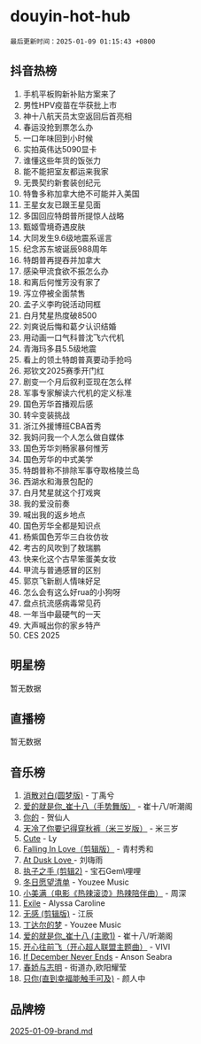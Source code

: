 # douyin-hot-hub

`最后更新时间：2025-01-09 01:15:43 +0800`

## 抖音热榜

1. 手机平板购新补贴方案来了
1. 男性HPV疫苗在华获批上市
1. 神十八航天员太空返回后首亮相
1. 春运没抢到票怎么办
1. 一口年味回到小时候
1. 实拍英伟达5090显卡
1. 谁懂这些年货的饭张力
1. 能不能把室友都运来我家
1. 无畏契约新套装创纪元
1. 特鲁多称加拿大绝不可能并入美国
1. 王星女友已跟王星见面
1. 多国回应特朗普所提惊人战略
1. 甄姬雪境奇遇皮肤
1. 大同发生9.6级地震系谣言
1. 纪念苏东坡诞辰988周年
1. 特朗普再提吞并加拿大
1. 感染甲流食欲不振怎么办
1. 和离后何惟芳没有家了
1. 泻立停被全面禁售
1. 孟子义李昀锐活动同框
1. 白月梵星热度破8500
1. 刘爽说后悔和葛夕认识结婚
1. 用动画一口气科普沈飞六代机
1. 青海玛多县5.5级地震
1. 看上的领土特朗普真要动手抢吗
1. 郑钦文2025赛季开门红
1. 剧变一个月后叙利亚现在怎么样
1. 军事专家解读六代机的定义标准
1. 国色芳华首播观后感
1. 转伞变装挑战
1. 浙江外援博班CBA首秀
1. 我妈问我一个人怎么做自媒体
1. 国色芳华刘畅家暴何惟芳
1. 国色芳华的中式美学
1. 特朗普称不排除军事夺取格陵兰岛
1. 西湖水和海景包配的
1. 白月梵星就这个打戏爽
1. 我的爱没前奏
1. 喊出我的返乡地点
1. 国色芳华全都是知识点
1. 杨紫国色芳华三白妆仿妆
1. 考古的风吹到了敖瑞鹏
1. 快来化这个古早笨蛋美女妆
1. 甲流与普通感冒的区别
1. 郭京飞新剧人情味好足
1. 怎么会有这么好rua的小狗呀
1. 盘点抗流感病毒常见药
1. 一年当中最硬气的一天
1. 大声喊出你的家乡特产
1. CES 2025

## 明星榜

暂无数据

## 直播榜

暂无数据

## 音乐榜

1. [消散对白(圆梦版)](https://sf5-hl-cdn-tos.douyinstatic.com/obj/tos-cn-ve-2774/og4jB5I5IizzoZVAAAzWgBMAsMDWoArfwBOiFs) - 丁禹兮
1. [爱的就是你_崔十八（手势舞版）](https://sf5-hl-cdn-tos.douyinstatic.com/obj/tos-cn-ve-2774/oApB2AigNyB4sTw7JhBOikMAf0oDJzMWBuIrgm) - 崔十八/听潮阁
1. [你的](https://sf5-hl-cdn-tos.douyinstatic.com/obj/tos-cn-ve-2774/oYuIeKf42jB7sEV6B2upMdpYAgfrQWj0FeRegh) - 贺仙人
1. [天冷了你要记得穿秋裤（米三岁版）](https://sf5-hl-cdn-tos.douyinstatic.com/obj/tos-cn-ve-2774/oQlIwVIDWiZ6BQilAorS7MA0AgCkQDvcZAdm1) - 米三岁
1. [Cute](https://sf5-hl-cdn-tos.douyinstatic.com/obj/tos-cn-ve-2774/o4IbIzHWKAAB4wsS5qMBRiiAlEBGTpQRNfFvuo) - Ly
1. [Falling In Love（剪辑版）](https://sf5-hl-cdn-tos.douyinstatic.com/obj/tos-cn-ve-2774/o8ajpA8zzgBPahbBIO8AcKGBLJezFCRd1wfP9f) - 青村秀和
1. [ At Dusk  Love ](https://sf5-hl-cdn-tos.douyinstatic.com/obj/tos-cn-ve-2774/o8CrpCf5CaYgI4ZrtQgMQAFEfuGqNnRSDQAPBc) - 刘嗨雨
1. [执子之手 (剪辑2)](https://sf5-hl-cdn-tos.douyinstatic.com/obj/tos-cn-ve-2774/oUoZLQjCc31XzqsBnBQUNgeKtYPBcgbFDwtfcu) - 宝石Gem\哩哩
1. [冬日愿望清单](https://sf5-hl-cdn-tos.douyinstatic.com/obj/tos-cn-ve-2774/oIIgUOeamCFCVAzxN6MFRLIBlLGpUqQxeeHrLE) - Youzee Music
1. [小美满（电影《热辣滚烫》热辣陪伴曲）](https://sf5-hl-cdn-tos.douyinstatic.com/obj/tos-cn-ve-2774/o0GAn2lSgfZIDUgtevCGDQYnFg4CwnrBaxbTZL) - 周深
1. [Exile](https://sf5-hl-cdn-tos.douyinstatic.com/obj/tos-cn-ve-2774/oYj4gAQTknKE3WW0Je8KGmQ7z1cA4FefwtbufD) - Alyssa Caroline
1. [无感 (剪辑版)](https://sf5-hl-cdn-tos.douyinstatic.com/obj/tos-cn-ve-2774/o0eIsUzJBDlQaQFC5OFlgbMEZC1TFYBftOBn6p) - 江辰
1. [丁达尔的梦](https://sf5-hl-cdn-tos.douyinstatic.com/obj/tos-cn-ve-2774/oMU3WirUZBVQkAC9ccG5P2IQirziZM2RTInUY) - Youzee Music
1. [爱的就是你_崔十八 (主歌1)](https://sf5-hl-cdn-tos.douyinstatic.com/obj/tos-cn-ve-2774/oI5BO5DhFZ6UTcNCnZaOCBLtZ7WIMQGfgnXf5E) - 崔十八/听潮阁
1. [开心往前飞（开心超人联盟主题曲）](https://sf6-cdn-tos.douyinstatic.com/obj/tos-cn-ve-2774/9d8fb7c82cf1421fb93a9fe925275e0a) - VIVI
1. [If December Never Ends](https://sf5-hl-cdn-tos.douyinstatic.com/obj/tos-cn-ve-2774/oY1IQMoTgCFIBg8RZifyqlBBt1UFgitTYmxeOS) - Anson Seabra
1. [春娇与志明](https://sf5-hl-cdn-tos.douyinstatic.com/obj/tos-cn-ve-2774/e530d8fceb7044b39707d7f9ff54add1) - 街道办,欧阳耀莹
1. [只你(直到幸福能触手可及)](https://sf6-cdn-tos.douyinstatic.com/obj/tos-cn-ve-2774/o0lBkRDzFTeaVSUz3ZZSCBVtZ5DIMQGfgmEAuE) - 颜人中

## 品牌榜

[2025-01-09-brand.md](2025-01-09-brand.md)
